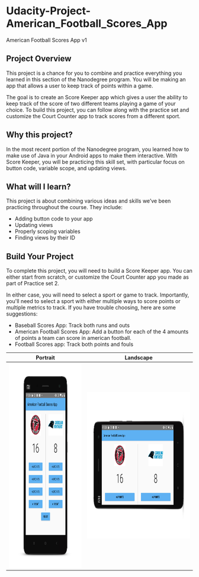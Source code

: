 # Udacity-Project-American_Football_Scores_App
American Football Scores App v1

## Project Overview
This project is a chance for you to combine and practice everything you learned in this section of the Nanodegree program. You will be making an app that allows a user to keep track of points within a game.

The goal is to create an Score Keeper app which gives a user the ability to keep track of the score of two different teams playing a game of your choice. To build this project, you can follow along with the practice set and customize the Court Counter app to track scores from a different sport.

## Why this project?
In the most recent portion of the Nanodegree program, you learned how to make use of Java in your Android apps to make them interactive. With Score Keeper, you will be practicing this skill set, with particular focus on button code, variable scope, and updating views.

## What will I learn?
This project is about combining various ideas and skills we’ve been practicing throughout the course. They include:

* Adding button code to your app
* Updating views
* Properly scoping variables
* Finding views by their ID

## Build Your Project
To complete this project, you will need to build a Score Keeper app. You can either start from scratch, or customize the Court Counter app you made as part of Practice set 2.

In either case, you will need to select a sport or game to track. Importantly, you'll need to select a sport with either multiple ways to score points or multiple metrics to track. If you have trouble choosing, here are some suggestions:

* Baseball Scores App: Track both runs and outs
* American Football Scores App: Add a button for each of the 4 amounts of points a team can score in american football.
* Football Scores app: Track both points and fouls

Portrait             |  Landscape
:-------------------------:|:-------------------------:
<img src="screenshots/screenshot1.png" width="394" height="552" />| <img src="screenshots/screenshot2.png" width="552" height="394" />
